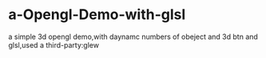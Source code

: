 a-Opengl-Demo-with-glsl
=======================

a simple 3d opengl demo,with daynamc numbers of obeject and 3d btn and glsl,used a third-party:glew